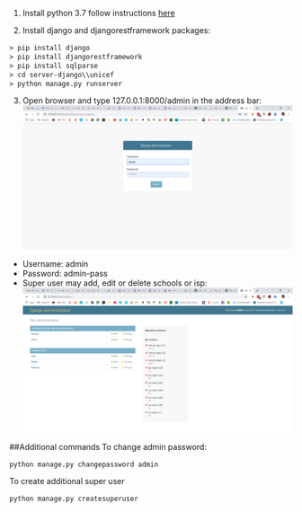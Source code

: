 1. Install python 3.7 follow instructions [here](https://realpython.com/installing-python/)


2. Install django and djangorestframework packages:
```console
> pip install django
> pip install djangorestframework
> pip install sqlparse
> cd server-django\\unicef
> python manage.py runserver
```

3. Open browser and type 127.0.0.1:8000/admin in the address bar:
![alt text](./resources/admin-login.png)
- Username: admin
- Password: admin-pass
- Super user may add, edit or delete schools or isp:
![alt text](./resources/admin-view.png)

##Additional commands
To change admin password:
```console
python manage.py changepassword admin
```
To create additional super user
```console
python manage.py createsuperuser
```
